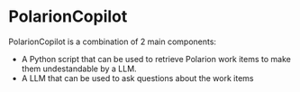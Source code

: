 # PolarionCopilot

PolarionCopilot is a combination of 2 main components:
- A Python script that can be used to retrieve Polarion work items to make them undestandable by a LLM.
- A LLM that can be used to ask questions about the work items
